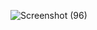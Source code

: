 ![Screenshot (96)](https://github.com/Free-Code-DeepMEG/Flexbox_Layout/assets/139755295/522d43a4-c6e5-447c-a4f0-914f56b4ca8e)

